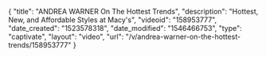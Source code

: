 {
    "title": "ANDREA WARNER On The Hottest Trends",
    "description": "Hottest, New, and Affordable Styles at Macy's",
    "videoid": "158953777",
    "date_created": "1523578318",
    "date_modified": "1546466753",
    "type": "captivate",
    "layout": "video",
    "url": "\/v\/andrea-warner-on-the-hottest-trends\/158953777"
}